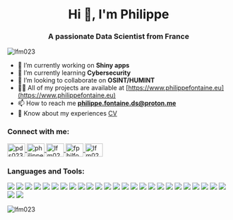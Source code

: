 <h1 align="center">Hi 👋, I'm Philippe</h1>
<h3 align="center">A passionate Data Scientist from France</h3>

<p align="left"> 
  <img src="https://komarev.com/ghpvc/?username=lfm023&label=Profile%20views&color=0e75b6&style=flat" alt="lfm023" /> 
</p>

- 🔭 I’m currently working on **Shiny apps**
- 🌱 I’m currently learning **Cybersecurity**
- 👯 I’m looking to collaborate on **OSINT/HUMINT**
- 👨‍💻 All of my projects are available at [https://www.philippefontaine.eu](https://www.philippefontaine.eu)
- 📫 How to reach me **philippe.fontaine.ds@proton.me**
- 📄 Know about my experiences [CV](https://www.philippefontaine.eu/img/resume/cv_public.pdf)

<h3 align="left">Connect with me:</h3>
<p align="left">
  <a href="https://codepen.io/pds023" target="blank">
    <img align="center" src="https://raw.githubusercontent.com/rahuldkjain/github-profile-readme-generator/master/src/images/icons/Social/codepen.svg" alt="pds023" height="30" width="40" />
  </a>
  <a href="https://linkedin.com/in/philippe-fontaine-ds" target="blank">
    <img align="center" src="https://raw.githubusercontent.com/rahuldkjain/github-profile-readme-generator/master/src/images/icons/Social/linked-in-alt.svg" alt="philippe-fontaine-ds" height="30" width="40" />
  </a>
  <a href="https://www.codechef.com/users/lfm023" target="blank">
    <img align="center" src="https://cdn.jsdelivr.net/npm/simple-icons@3.1.0/icons/codechef.svg" alt="lfm023" height="30" width="40" />
  </a>
  <a href="https://www.hackerrank.com/fphilfont" target="blank">
    <img align="center" src="https://raw.githubusercontent.com/rahuldkjain/github-profile-readme-generator/master/src/images/icons/Social/hackerrank.svg" alt="fphilfont" height="30" width="40" />
  </a>
  <a href="https://www.leetcode.com/lfm023" target="blank">
    <img align="center" src="https://raw.githubusercontent.com/rahuldkjain/github-profile-readme-generator/master/src/images/icons/Social/leet-code.svg" alt="lfm023" height="30" width="40" />
  </a>
</p>

<h3 align="left">Languages and Tools:</h3>
<p align="left"> 
  <img src="https://img.shields.io/badge/AWS-%23FF9900.svg?logo=amazon-web-services&logoColor=white" />
  <img src="https://img.shields.io/badge/MySQL-4479A1?logo=mysql&logoColor=fff" />
  <img src="https://img.shields.io/badge/Postgres-%23316192.svg?logo=postgresql&logoColor=white" />
  <img src="https://img.shields.io/badge/SQLite-%2307405e.svg?logo=sqlite&logoColor=white" />
  <img src="https://img.shields.io/badge/Blender-%23F5792A.svg?logo=blender&logoColor=white" />
  <img src="https://img.shields.io/badge/freeCodeCamp-0A0A23?logo=freecodecamp&logoColor=fff" />
  <img src="https://img.shields.io/badge/Bootstrap-7952B3?logo=bootstrap&logoColor=fff" />
  <img src="https://img.shields.io/badge/Docker-2496ED?logo=docker&logoColor=fff" />
  <img src="https://img.shields.io/badge/Flask-000?logo=flask&logoColor=fff" />
  <img src="https://img.shields.io/badge/Kubernetes-326CE5?logo=kubernetes&logoColor=fff" />
  <img src="https://img.shields.io/badge/Next.js-black?logo=next.js&logoColor=white" />
  <img src="https://img.shields.io/badge/Node.js-6DA55F?logo=node.js&logoColor=white" />
  <img src="https://img.shields.io/badge/React-%2320232a.svg?logo=react&logoColor=%2361DAFB" />
  <img src="https://img.shields.io/badge/Sass-C69?logo=sass&logoColor=fff" />
  <img src="https://img.shields.io/badge/Kali%20Linux-557C94?logo=kalilinux&logoColor=fff" />
  <img src="https://img.shields.io/badge/Arch%20Linux-1793D1?logo=arch-linux&logoColor=fff" />
  <img src="https://img.shields.io/badge/Linux-FCC624?logo=linux&logoColor=black" />
  <img src="https://img.shields.io/badge/Ubuntu-E95420?logo=ubuntu&logoColor=white" />
  <img src="https://custom-icon-badges.demolab.com/badge/Windows-0078D6?logo=windows11&logoColor=white" />
  <img src="https://img.shields.io/badge/CSS-1572B6?logo=css3&logoColor=fff" />
  <img src="https://img.shields.io/badge/HTML-%23E34F26.svg?logo=html5&logoColor=white" />
  <img src="https://img.shields.io/badge/Java-%23ED8B00.svg?logo=openjdk&logoColor=white" />
  <img src="https://img.shields.io/badge/JavaScript-F7DF1E?logo=javascript&logoColor=000" />
  <img src="https://img.shields.io/badge/JSON-000?logo=json&logoColor=fff" />
  <img src="https://img.shields.io/badge/Markdown-%23000000.svg?logo=markdown&logoColor=white" />
  <img src="https://img.shields.io/badge/Python-3776AB?logo=python&logoColor=fff" />
  <img src="https://img.shields.io/badge/R-%23276DC3.svg?logo=r&logoColor=white" />
</p>

<p>
  <img align="center" src="https://github-readme-stats.vercel.app/api/top-langs?username=lfm023&show_icons=true&locale=en&layout=compact" alt="lfm023" />
</p>
